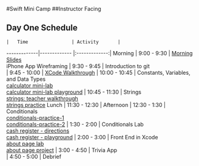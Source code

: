 #Swift Mini Camp
##Instructor Facing
<br>
## Day One Schedule
 	|	Time        		| Activity       |
   -------------|-------------       |:-------------:|
    Morning	            |   9:00 - 9:30        | [Morning Slides](https://docs.google.com/a/upperlinecode.com/presentation/d/1KkqzxB72PW-mL4N35C5eqF9CGI-WnXi-SASKDqgBRZU/edit?usp=sharing) <br> iPhone App Wireframing
		            |   9:30 - 9:45    	   | Introduction to git	     
 		            |   9:45 - 10:00  	   | [XCode Walkthrough](https://github.com/upperlinecode/swift-mini-camp-instructor/blob/master/xcode-setup.md)
 		            |   10:00 - 10:45	   | Constants, Variables, and Data Types <br> [calculator mini-lab](https://github.com/upperlinecode/intro-to-swift/blob/master/day-1/lab-calculator.md) <br> [calculator mini-lab playground](https://github.com/upperlinecode/intro-to-swift/tree/master/day-1/CalculatorLab.playground)
	                    |  	10:45 - 11:30	   | Strings <br> [strings: teacher walkthrough](https://github.com/upperlinecode/swift-mini-camp-instructor/blob/master/intro-string-methods.md) <br> [strings practice](https://github.com/upperlinecode/intro-to-swift/blob/master/day-1/strings-practice.md)
Lunch 		            |   11:30 - 12:30      |
Afternoon             |   12:30 - 1:30       | Conditionals <br> [conditionals-practice-1](https://github.com/upperlinecode/intro-to-swift/tree/master/day-1/ConditionalsPractice1.playground)<br> [conditionals-practice-2](https://github.com/upperlinecode/intro-to-swift/tree/master/day-1/ConditionalsPractice2.playground)
		            |   1:30 - 2:00        | Conditionals Lab <br> [cash register - directions](https://github.com/upperlinecode/intro-to-swift/blob/master/day-1/lab-cash-register.md)<br>[cash register - playground](https://github.com/upperlinecode/intro-to-swift/tree/master/day-1/CashRegister.playground)
		            |   2:00 - 3:00        | Front End in Xcode <br> [about page lab](https://github.com/upperlinecode/intro-to-swift/blob/master/day-1/about-page-lab.md) <br> [about page project](https://github.com/upperlinecode/intro-to-swift/tree/master/day-1/AboutPage)
		            |   3:00 - 4:50        | Trivia App <br> 
		            |   4:50 - 5:00        | Debrief
